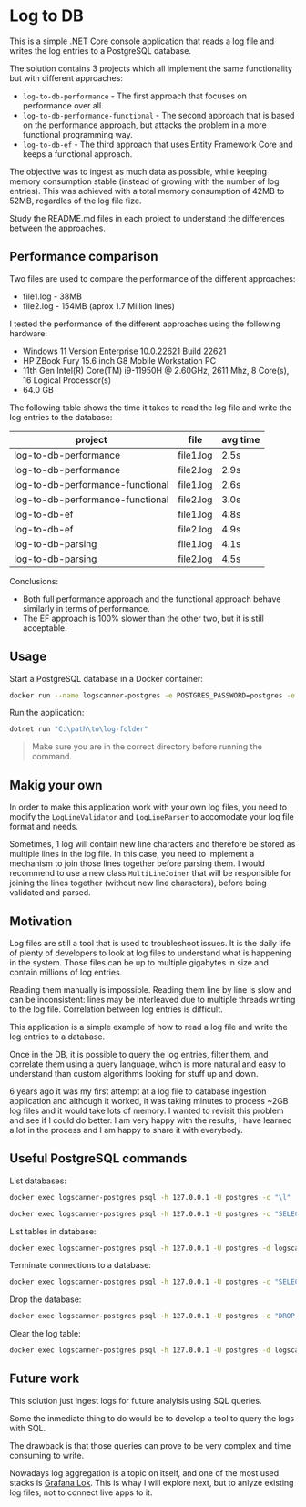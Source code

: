 # Log to DB
This is a simple .NET Core console application that reads a log file and writes the log entries to a PostgreSQL database.

The solution contains 3 projects which all implement the same functionality but with different approaches:
- `log-to-db-performance` - The first approach that focuses on performance over all.
- `log-to-db-performance-functional` - The second approach that is based on the performance approach, but attacks the problem in a more functional programming way.
- `log-to-db-ef` - The third approach that uses Entity Framework Core and keeps a functional approach.

The objective was to ingest as much data as possible, while keeping memory consumption stable (instead of growing with the number of log entries). This was achieved with a total memory consumption of 42MB to 52MB, regardles of the log file fize.

Study the README.md files in each project to understand the differences between the approaches.

## Performance comparison

Two files are used to compare the performance of the different approaches:
- file1.log - 38MB
- file2.log - 154MB (aprox 1.7 Million lines)

I tested the performance of the different approaches using the following hardware:
- Windows 11 Version Enterprise 10.0.22621 Build 22621
- HP ZBook Fury 15.6 inch G8 Mobile Workstation PC
- 11th Gen Intel(R) Core(TM) i9-11950H @ 2.60GHz, 2611 Mhz, 8 Core(s), 16 Logical Processor(s)
- 64.0 GB

The following table shows the time it takes to read the log file and write the log entries to the database:

| project                        | file     | avg time |
|--------------------------------|----------|----------|
| log-to-db-performance          | file1.log|  2.5s    |
| log-to-db-performance          | file2.log|  2.9s    |
| log-to-db-performance-functional| file1.log| 2.6s    |
| log-to-db-performance-functional| file2.log| 3.0s    |
| log-to-db-ef                   | file1.log|  4.8s    |
| log-to-db-ef                   | file2.log|  4.9s    |
| log-to-db-parsing              | file1.log|  4.1s    |
| log-to-db-parsing              | file2.log|  4.5s    |

Conclusions:
- Both full performance approach and the functional approach behave similarly in terms of performance.
- The EF approach is 100% slower than the other two, but it is still acceptable.

## Usage

Start a PostgreSQL database in a Docker container:

```bash
docker run --name logscanner-postgres -e POSTGRES_PASSWORD=postgres -e POSTGRES_USER=postgres -e POSTGRES_DB=logs -d -p 5432:5432 postgres
```

Run the application:

```bash
dotnet run "C:\path\to\log-folder"
```

> Make sure you are in the correct directory before running the command.

## Makig your own
In order to make this application work with your own log files, you need to modify the `LogLineValidator` and `LogLineParser` to accomodate your log file format and needs.

Sometimes, 1 log will contain new line characters and therefore be stored as multiple lines in the log file. In this case, you need to implement a mechanism to join those lines together before parsing them. I would recommend to use a new class `MultiLineJoiner` that will be responsible for joining the lines together (without new line characters), before being validated and parsed.

## Motivation
Log files are still a tool that is used to troubleshoot issues. It is the daily life of plenty of developers to look at log files to understand what is happening in the system. Those files can be up to multiple gigabytes in size and contain millions of log entries.

Reading them manually is impossible.
Reading them line by line is slow and can be inconsistent: lines may be interleaved due to multiple threads writing to the log file.
Correlation between log entries is difficult.

This application is a simple example of how to read a log file and write the log entries to a database.

Once in the DB, it is possible to query the log entries, filter them, and correlate them using a query language, wihch is more natural and easy to understand than custom algorithms looking for stuff up and down.

6 years ago it was my first attempt at a log file to database ingestion application and although it worked, it was taking minutes to process ~2GB log files and it would take lots of memory. I wanted to revisit this problem and see if I could do better. I am very happy with the results, I have learned a lot in the process and I am happy to share it with everybody.

## Useful PostgreSQL commands

List databases:

```bash
docker exec logscanner-postgres psql -h 127.0.0.1 -U postgres -c "\l"

docker exec logscanner-postgres psql -h 127.0.0.1 -U postgres -c "SELECT datname FROM pg_database WHERE datistemplate = false;"
```

List tables in database:

```bash	
docker exec logscanner-postgres psql -h 127.0.0.1 -U postgres -d logscannerdotnet -c "SELECT schemaname, tablename FROM pg_tables WHERE schemaname NOT IN ('pg_catalog', 'information_schema');"
```

Terminate connections to a database:
```bash
docker exec logscanner-postgres psql -h 127.0.0.1 -U postgres -c "SELECT pg_terminate_backend(pg_stat_activity.pid) FROM pg_stat_activity WHERE datname = 'logscannerdotnet';"
```


Drop the database:
```bash
docker exec logscanner-postgres psql -h 127.0.0.1 -U postgres -c "DROP DATABASE logscannerdotnet;"
```

Clear the log table:
```bash
docker exec logscanner-postgres psql -h 127.0.0.1 -U postgres -d logscannerdotnet -c "DELETE FROM log;"
```

## Future work
This solution just ingest logs for future analyisis using SQL queries.

Some the inmediate thing to do would be to develop a tool to query the logs with SQL.

The drawback is that those queries can prove to be very complex and time consuming to write.

Nowadays log aggregation is a topic on itself, and one of the most used stacks is [Grafana Lok](https://github.com/grafana/loki). This is whay I will explore next, but to anlyze existing log files, not to connect live apps to it.